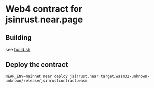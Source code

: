 # Web4 contract for jsinrust.near.page

## Building

see [build.sh](build.sh)

## Deploy the contract

`NEAR_ENV=mainnet near deploy jsinrust.near target/wasm32-unknown-unknown/release/jsinrustcontract.wasm`